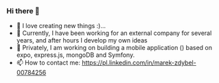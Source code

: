 ### Hi there 👋

- 🌱 I love creating new things :)...
- 🔭 Currently, I have been working for an external company for several years, and after hours I develop my own ideas
- 🌱 Privately, I am working on building a mobile application () based on expo, express.js, mongoDB and Symfony.
- 📫 How to contact me: https://pl.linkedin.com/in/marek-zdybel-00784256
